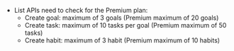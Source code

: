 - List APIs need to check for the Premium plan:
  + Create goal: maximum of 3 goals (Premium maximum of 20 goals)
  + Create task: maximum of 10 tasks per goal (Premium maximum of 50 tasks)
  + Create habit: maximum of 3 habit (Premium maximum of 10 habits)